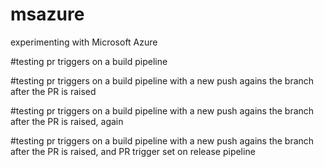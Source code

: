 # msazure
experimenting with Microsoft Azure

#testing pr triggers on a build pipeline

#testing pr triggers on a build pipeline with a new push agains the branch after the PR is raised

#testing pr triggers on a build pipeline with a new push agains the branch after the PR is raised, again

#testing pr triggers on a build pipeline with a new push agains the branch after the PR is raised, and PR trigger set on release pipeline
